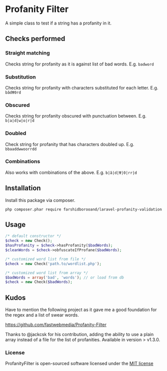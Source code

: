 # Profanity Filter

A simple class to test if a string has a profanity in it.

## Checks performed

### Straight matching

Checks string for profanity as it is against list of bad words. E.g. `badword`

### Substitution

Checks string for profanity with characters substituted for each letter. E.g. `bâdΨ0rd`

### Obscured

Checks string for profanity obscured with punctuation between. E.g. `b|a|d|w|o|r|d`

### Doubled

Check string for profanity that has characters doubled up. E.g. `bbaaddwwoorrdd`

### Combinations

Also works with combinations of the above. E.g. `b|â|d|Ψ|0|rr|d`

## Installation

Install this package via composer.

```
php composer.phar require farshidborooand/laravel-profanity-validation
```

## Usage
```php
/* default constructor */
$check = new Check();
$hasProfanity = $check->hasProfanity($badWords);
$cleanWords = $check->obfuscateIfProfane($badWords);

/* customized word list from file */
$check = new Check('path.to/wordlist.php');

/* customized word list from array */
$badWords = array('bad', 'words'); // or load from db
$check = new Check($badWords);
```

## Kudos

Have to mention the following project as it gave me a good foundation for the regex and a list of swear words.

https://github.com/fastwebmedia/Profanity-Filter

Thanks to @jackcsk for his contribution, adding the ability to use a plain array instead of a file for the list of profanities. Available in version > v1.3.0.

### License

ProfanityFilter is open-sourced software licensed under the [MIT license](http://opensource.org/licenses/MIT)
